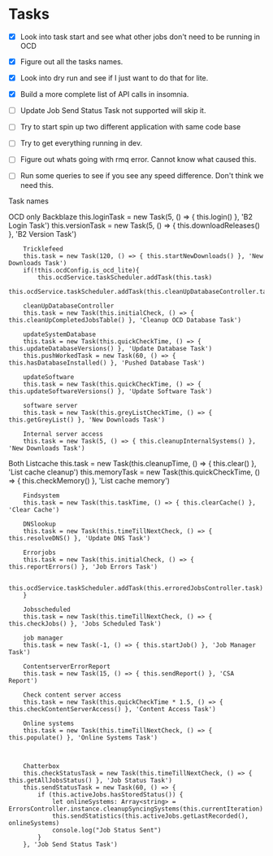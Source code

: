 # Tasks

-   [x] Look into task start and see what other jobs don't need to be running in OCD
-   [x] Figure out all the tasks names.
-   [x] Look into dry run and see if I just want to do that for lite.
-   [x] Build a more complete list of API calls in insomnia.
-   [ ] Update Job Send Status Task not supported will skip it.
-   [ ] Try to start spin up two different application with same code base
-   [ ] Try to get everything running in dev.

-   [ ] Figure out whats going with rmq error. Cannot know what caused this.
-   [ ] Run some queries to see if you see any speed difference. Don't think we need this.

Task names

OCD only
Backblaze
this.loginTask = new Task(5, () => { this.login() }, 'B2 Login Task')
this.versionTask = new Task(5, () => { this.downloadReleases() }, 'B2 Version Task')

        Tricklefeed
        this.task = new Task(120, () => { this.startNewDownloads() }, 'New Downloads Task')
        if(!this.ocdConfig.is_ocd_lite){
            this.ocdService.taskScheduler.addTask(this.task)
            this.ocdService.taskScheduler.addTask(this.cleanUpDatabaseController.task)

        cleanUpDatabaseController
        this.task = new Task(this.initialCheck, () => { this.cleanUpCompletedJobsTable() }, 'Cleanup OCD Database Task')

        updateSystemDatabase
        this.task = new Task(this.quickCheckTime, () => { this.updateDatabaseVersions() }, 'Update Database Task')
        this.pushWorkedTask = new Task(60, () => { this.hasDatabaseInstalled() }, 'Pushed Database Task')

        updateSoftware
        this.task = new Task(this.quickCheckTime, () => { this.updateSoftwareVersions() }, 'Update Software Task')

        software server
        this.task = new Task(this.greyListCheckTime, () => { this.getGreyList() }, 'New Downloads Task')

        Internal server access
        this.task = new Task(5, () => { this.cleanupInternalSystems() }, 'New Downloads Task')

Both
Listcache
this.task = new Task(this.cleanupTime, () => { this.clear() }, 'List cache cleanup')
this.memoryTask = new Task(this.quickCheckTime, () => { this.checkMemory() }, 'List cache memory')

        Findsystem
        this.task = new Task(this.taskTime, () => { this.clearCache() }, 'Clear Cache')

        DNSlookup
        this.task = new Task(this.timeTillNextCheck, () => { this.resolveDNS() }, 'Update DNS Task')

        Errorjobs
        this.task = new Task(this.initialCheck, () => { this.reportErrors() }, 'Job Errors Task')

            this.ocdService.taskScheduler.addTask(this.erroredJobsController.task)
        }

        Jobsscheduled
        this.task = new Task(this.timeTillNextCheck, () => { this.checkJobs() }, 'Jobs Scheduled Task')

        job manager
        this.task = new Task(-1, () => { this.startJob() }, 'Job Manager Task')

        ContentserverErrorReport
        this.task = new Task(15, () => { this.sendReport() }, 'CSA Report')

        Check content server access
        this.task = new Task(this.quickCheckTime * 1.5, () => { this.checkContentServerAccess() }, 'Content Access Task')

        Online systems
        this.task = new Task(this.timeTillNextCheck, () => { this.populate() }, 'Online Systems Task')



        Chatterbox
        this.checkStatusTask = new Task(this.timeTillNextCheck, () => { this.getAllJobsStatus() }, 'Job Status Task')
        this.sendStatusTask = new Task(60, () => {
            if (this.activeJobs.hasStoredStatus()) {
                let onlineSystems: Array<string> =  ErrorsController.instance.cleanupSyncingSystems(this.currentIteration)
                this.sendStatistics(this.activeJobs.getLastRecorded(), onlineSystems)
                console.log("Job Status Sent")
            }
        }, 'Job Send Status Task')

